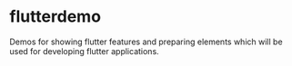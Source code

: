 # flutterdemo
Demos for showing flutter features and preparing elements which will be used for developing flutter applications.
